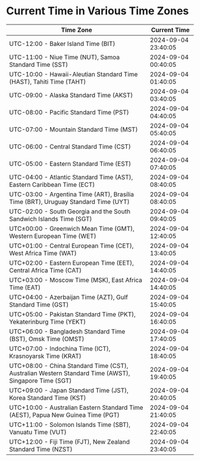 # Current Time in Various Time Zones

| Time Zone | Current Time |
|-----------|--------------|
| UTC-12:00 - Baker Island Time (BIT) | 2024-09-04 23:40:05 |
| UTC-11:00 - Niue Time (NUT), Samoa Standard Time (SST) | 2024-09-04 00:40:05 |
| UTC-10:00 - Hawaii-Aleutian Standard Time (HAST), Tahiti Time (TAHT) | 2024-09-04 01:40:05 |
| UTC-09:00 - Alaska Standard Time (AKST) | 2024-09-04 03:40:05 |
| UTC-08:00 - Pacific Standard Time (PST) | 2024-09-04 04:40:05 |
| UTC-07:00 - Mountain Standard Time (MST) | 2024-09-04 05:40:05 |
| UTC-06:00 - Central Standard Time (CST) | 2024-09-04 06:40:05 |
| UTC-05:00 - Eastern Standard Time (EST) | 2024-09-04 07:40:05 |
| UTC-04:00 - Atlantic Standard Time (AST), Eastern Caribbean Time (ECT) | 2024-09-04 08:40:05 |
| UTC-03:00 - Argentina Time (ART), Brasília Time (BRT), Uruguay Standard Time (UYT) | 2024-09-04 08:40:05 |
| UTC-02:00 - South Georgia and the South Sandwich Islands Time (SGT) | 2024-09-04 09:40:05 |
| UTC±00:00 - Greenwich Mean Time (GMT), Western European Time (WET) | 2024-09-04 12:40:05 |
| UTC+01:00 - Central European Time (CET), West Africa Time (WAT) | 2024-09-04 13:40:05 |
| UTC+02:00 - Eastern European Time (EET), Central Africa Time (CAT) | 2024-09-04 14:40:05 |
| UTC+03:00 - Moscow Time (MSK), East Africa Time (EAT) | 2024-09-04 14:40:05 |
| UTC+04:00 - Azerbaijan Time (AZT), Gulf Standard Time (GST) | 2024-09-04 15:40:05 |
| UTC+05:00 - Pakistan Standard Time (PKT), Yekaterinburg Time (YEKT) | 2024-09-04 16:40:05 |
| UTC+06:00 - Bangladesh Standard Time (BST), Omsk Time (OMST) | 2024-09-04 17:40:05 |
| UTC+07:00 - Indochina Time (ICT), Krasnoyarsk Time (KRAT) | 2024-09-04 18:40:05 |
| UTC+08:00 - China Standard Time (CST), Australian Western Standard Time (AWST), Singapore Time (SGT) | 2024-09-04 19:40:05 |
| UTC+09:00 - Japan Standard Time (JST), Korea Standard Time (KST) | 2024-09-04 20:40:05 |
| UTC+10:00 - Australian Eastern Standard Time (AEST), Papua New Guinea Time (PGT) | 2024-09-04 21:40:05 |
| UTC+11:00 - Solomon Islands Time (SBT), Vanuatu Time (VUT) | 2024-09-04 22:40:05 |
| UTC+12:00 - Fiji Time (FJT), New Zealand Standard Time (NZST) | 2024-09-04 23:40:05 |
